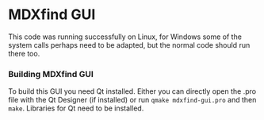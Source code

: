 # MDXfind GUI

This code was running successfully on Linux, for Windows some of the system calls perhaps need to be adapted, but the normal code should run there too.

### Building MDXfind GUI

To build this GUI you need Qt installed. Either you can directly open the .pro file with the Qt Designer (if installed) or run ```qmake mdxfind-gui.pro``` and then ```make```. Libraries for Qt need to be installed.
